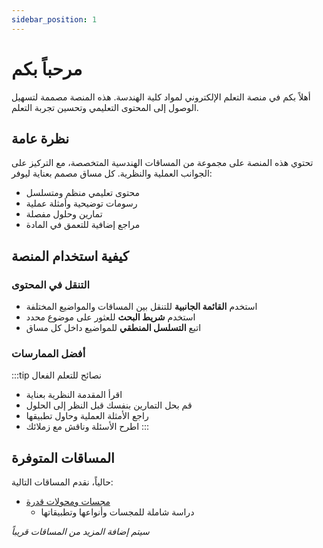 ```yaml
---
sidebar_position: 1
---
```


# مرحباً بكم

أهلاً بكم في منصة التعلم الإلكتروني لمواد كلية الهندسة. هذه المنصة مصممة لتسهيل الوصول إلى المحتوى التعليمي وتحسين تجربة التعلم.

## نظرة عامة

تحتوي هذه المنصة على مجموعة من المساقات الهندسية المتخصصة، مع التركيز على الجوانب العملية والنظرية. كل مساق مصمم بعناية ليوفر:

- محتوى تعليمي منظم ومتسلسل
- رسومات توضيحية وأمثلة عملية
- تمارين وحلول مفصلة
- مراجع إضافية للتعمق في المادة

## كيفية استخدام المنصة

### التنقل في المحتوى

- استخدم **القائمة الجانبية** للتنقل بين المساقات والمواضيع المختلفة
- استخدم **شريط البحث** للعثور على موضوع محدد
- اتبع **التسلسل المنطقي** للمواضيع داخل كل مساق

### أفضل الممارسات

:::tip نصائح للتعلم الفعال
- اقرأ المقدمة النظرية بعناية
- قم بحل التمارين بنفسك قبل النظر إلى الحلول
- راجع الأمثلة العملية وحاول تطبيقها
- اطرح الأسئلة وناقش مع زملائك
:::

## المساقات المتوفرة

حالياً، نقدم المساقات التالية:

- [مجسات ومحولات قدرة](/docs/مجسات%20ومحولات%20طااقة/sensors_intro)
  - دراسة شاملة للمجسات وأنواعها وتطبيقاتها

_سيتم إضافة المزيد من المساقات قريباً_
